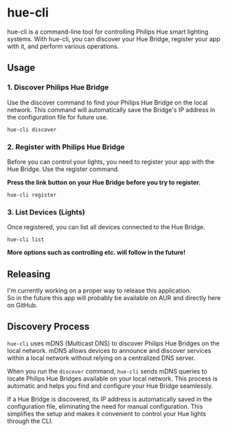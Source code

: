 # hue-cli

hue-cli is a command-line tool for controlling Philips Hue smart lighting systems. 
With hue-cli, you can discover your Hue Bridge, register your app with it, and perform various operations.

## Usage
### 1. Discover Philips Hue Bridge
Use the discover command to find your Philips Hue Bridge on the local network. This command will automatically save the Bridge's IP address in the configuration file for future use.   
```
hue-cli discover
```

### 2. Register with Philips Hue Bridge
Before you can control your lights, you need to register your app with the Hue Bridge. Use the register command.   

**Press the link button on your Hue Bridge before you try to register.**

```
hue-cli register
```

### 3. List Devices (Lights)
Once registered, you can list all devices connected to the Hue Bridge.   
```
hue-cli list
```

**More options such as controlling etc. will follow in the future!**

## Releasing
I'm currently working on a proper way to release this application.   
So in the future this app will probably be available on AUR and directly here on GitHub.

## Discovery Process

`hue-cli` uses mDNS (Multicast DNS) to discover Philips Hue Bridges on the local network. mDNS allows devices to announce and discover services within a local network without relying on a centralized DNS server.

When you run the `discover` command, `hue-cli` sends mDNS queries to locate Philips Hue Bridges available on your local network. This process is automatic and helps you find and configure your Hue Bridge seamlessly.

If a Hue Bridge is discovered, its IP address is automatically saved in the configuration file, eliminating the need for manual configuration. This simplifies the setup and makes it convenient to control your Hue lights through the CLI.